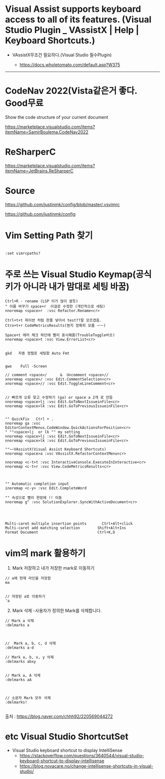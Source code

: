 # Visual Assist supports keyboard access to all of its features. (Visual Studio Plugin _ VAssistX | Help | Keyboard Shortcuts.)

- VAssistX무조건 필요하다.(Visual Studio 필수Plugin)

  - https://docs.wholetomato.com/default.asp?W375

<hr>

# CodeNav 2022(Vista같은거 좋다. Good무료

Show the code structure of your current document

https://marketplace.visualstudio.com/items?itemName=SamirBoulema.CodeNav2022

# ReSharperC

https://marketplace.visualstudio.com/items?itemName=JetBrains.ReSharperC

# Source

https://github.com/justinmk/config/blob/master/.vsvimrc


https://github.com/justinmk/config

# Vim Setting Path 찾기

```

:set vimrcpaths?

```

# 주로 쓰는 Visual Studio Keymap(공식 키가 아니라 내가 맘대로 세팅 바꿈)

```
Ctrl+R - rename (LSP 이거 많이 쓸듯)
" 이름 바꾸기 space+r  이걸로 수정한 (개인적으로 세팅)
nnoremap <space>r  :vsc Refactor.Rename<cr>

Ctrl+t+t 파이썬 처럼 한줄 넣어서 test??잘 모르겠음.
Ctro+t+r CodeMetricsResults(뭔지 정확히 모름 ㅡㅡ)

Space+t 에러 체크 하단에 빨리 표시해줌(TroubleToggle비슷)
nnoremap <space>t :vsc View.ErrorList<cr>


gkd   자동 정렬로 세팅함 Auto Fmt


gwo    Full -Screen

// comment <space>/      &  Uncomment <space>//
xnoremap <space>/ :vsc Edit.CommentSelection<cr>
xnoremap <space>// :vsc Edit.ToggleLineComment<cr>


// 빠르게 오류 찾고 수정하기 (ga) or space a 2개 로 만듬
nnoremap <space>lj :vsc Edit.GoToNextIssueinFile<cr>
nnoremap <space>lk :vsc Edit.GoToPreviousIssueinFile<cr>


"" QuickFix   Ctrl + .
nnoremap ga :vsc EditorContextMenus.CodeWindow.QuickActionsForPosition<cr>
" ""<space>lj  or lk "" my setting 
nnoremap <space>lj :vsc Edit.GoToNextIssueinFile<cr>
nnoremap <space>lk :vsc Edit.GoToPreviousIssueinFile<cr>

""~~VAssistX(Visual Assist Keyboard Shortcuts)
nnoremap <space>a :vsc VAssistX.RefactorContextMenu<cr>

nnoremap <c-t>t :vsc InteractiveConsole.ExecuteInInteractive<cr>
nnoremap <c-t>r :vsc View.CodeMetricsResults<cr>



"" Automatic completion input
inoremap <c-y> :vsc Edit.CompleteWord

"" 속성으로 빨리 한방에 !! 이동
nnoremap g^ :vsc SolutionExplorer.SyncWithActiveDocument<cr>



```


```

Multi-caret multiple insertion points	    Ctrl+Alt+click
Multi-caret add matching selection	      Shift+Alt+Ins
Format Document	                          Ctrl+K,D  

```


# vim의 mark 활용하기

1. Mark 저장하고 내가 저장한 mark로 이동하기

```
// a에 현재 라인을 저장함
ma


// 저장된 a로 이동하기
'a
```



2. Mark 삭제
-사용자가 정의한 Mark를 삭제합니다.

```
// Mark a 삭제
:delmarks a
	

 
//  Mark a, b, c, d 삭제
:delmarks a-d

// Mark a, b, x, y 삭제
:delmarks abxy
	

// Mark a, A 삭제 
:delmarks aA



// 소문자 Mark 모두 삭제
:delmarks!
	
```

출처 : https://blog.naver.com/chhh92/220569044272



# etc Visual Studio ShortcutSet

- Visual Studio keyboard shortcut to display IntelliSense
  - https://stackoverflow.com/questions/3640544/visual-studio-keyboard-shortcut-to-display-intellisense
  - https://blog.novacare.no/change-intellisense-shortcuts-in-visual-studio/
